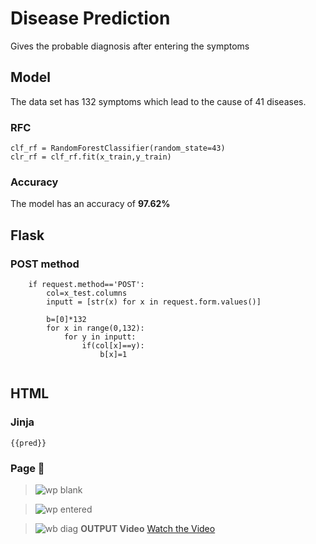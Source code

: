 # Disease Prediction
Gives the probable diagnosis after entering the symptoms

## Model
The data set has 132 symptoms which lead to the cause of 41 diseases.
### RFC
```
clf_rf = RandomForestClassifier(random_state=43)      
clr_rf = clf_rf.fit(x_train,y_train)
```
### Accuracy
The model has an accuracy of **97.62%**


## Flask
### POST method
```
    if request.method=='POST':
        col=x_test.columns
        inputt = [str(x) for x in request.form.values()]

        b=[0]*132
        for x in range(0,132):
            for y in inputt:
                if(col[x]==y):
                    b[x]=1
       
```
## HTML
### Jinja
```
{{pred}}
```
### Page 🍕 
> ![wp blank](https://user-images.githubusercontent.com/68746915/99890950-ab8a2b00-2c8a-11eb-8181-6f02811030d8.png)

> ![wp entered](https://user-images.githubusercontent.com/68746915/99891453-cc08b400-2c8f-11eb-8f2f-1ef1513aa681.png)

> ![wb diag](https://user-images.githubusercontent.com/68746915/99891551-20f8fa00-2c91-11eb-9a68-eb18800563d3.png)
**OUTPUT Video**
[Watch the Video](https://www.loom.com/share/588ae33cb9e64663abb59bd4c32bdbbd?sid=acf60fcb-41f1-4b42-8cad-8ed2c414b6a9)



